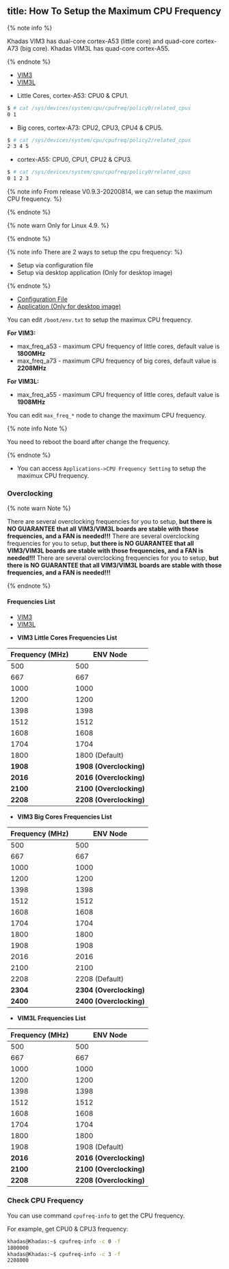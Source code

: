 title: How To Setup the Maximum CPU Frequency
---

{% note info %}

Khadas VIM3 has dual-core cortex-A53 (little core) and quad-core cortex-A73 (big core).
Khadas VIM3L has quad-core cortex-A55.

{% endnote %}

<ul class="nav nav-tabs" id="myTab" role="tablist">
  <li class="nav-item" role="presentation">
    <a class="nav-link active" id="vim3-tab" data-toggle="tab" href="#vim3" role="tab" aria-controls="vim3" aria-selected="true">VIM3</a>
  </li>
  <li class="nav-item" role="presentation">
    <a class="nav-link" id="vim3l-tab" data-toggle="tab" href="#vim3l" role="tab" aria-controls="vim3l" aria-selected="false">VIM3L</a>
  </li>
</ul>
<div class="tab-content" id="myTabContent">
<div class="tab-pane fade show active" id="vim3" role="tabpanel" aria-labelledby="vim3-tab">

* Little Cores, cortex-A53: CPU0 & CPU1.

```bash
$ # cat /sys/devices/system/cpu/cpufreq/policy0/related_cpus
0 1
```

* Big cores, cortex-A73: CPU2, CPU3, CPU4 & CPU5.

```bash
$ # cat /sys/devices/system/cpu/cpufreq/policy2/related_cpus
2 3 4 5
```
</div>
<div class="tab-pane fade show" id="vim3l" role="tabpanel" aria-labelledby="vim3l-tab">

* cortex-A55: CPU0, CPU1, CPU2 & CPU3.

```bash
$ # cat /sys/devices/system/cpu/cpufreq/policy0/related_cpus
0 1 2 3
```

</div>
</div>

{% note info From release V0.9.3-20200814, we can setup the maximum CPU frequency. %}

{% endnote %}

{% note warn Only for Linux 4.9. %}

{% endnote %}


{% note info There are 2 ways to setup the cpu frequency: %}

* Setup via configuration file
* Setup via desktop application (Only for desktop image)

{% endnote %}

<ul class="nav nav-tabs" id="myTab" role="tablist">
  <li class="nav-item" role="presentation">
    <a class="nav-link active" id="file-tab" data-toggle="tab" href="#file" role="tab" aria-controls="file" aria-selected="true">Configuration File</a>
  </li>
  <li class="nav-item" role="presentation">
    <a class="nav-link" id="app-tab" data-toggle="tab" href="#app" role="tab" aria-controls="app" aria-selected="false">Application (Only for desktop image)</a>
  </li>
</ul>
<div class="tab-content" id="myTabContent">
<div class="tab-pane fade show active" id="file" role="tabpanel" aria-labelledby="file-tab">

You can edit `/boot/env.txt` to setup the maximux CPU frequency.

**For VIM3:**

* max_freq_a53 - maximum CPU frequency of little cores, default value is **1800MHz**
* max_freq_a73 - maximum CPU frequency of big cores, default value is **2208MHz**

**For VIM3L:**

* max_freq_a55 - maximum CPU frequency of little cores, default value is **1908MHz**

You can edit `max_freq_*` node to change the maximum CPU frequency.

{% note info Note %}

You need to reboot the board after change the frequency.

{% endnote %}

</div>
<div class="tab-pane fade show" id="app" role="tabpanel" aria-labelledby="app-tab">

* You can access `Applications->CPU Frequency Setting` to setup the maximux CPU frequency.

</div>
</div>

### Overclocking

{% note warn Note %}

There are several overclocking frequencies for you to setup, **but there is NO GUARANTEE that all VIM3/VIM3L boards are stable with those frequencies, and a FAN is needed!!!**
There are several overclocking frequencies for you to setup, **but there is NO GUARANTEE that all VIM3/VIM3L boards are stable with those frequencies, and a FAN is needed!!!**
There are several overclocking frequencies for you to setup, **but there is NO GUARANTEE that all VIM3/VIM3L boards are stable with those frequencies, and a FAN is needed!!!**

{% endnote %}

#### Frequencies List

<ul class="nav nav-tabs" id="myTab" role="tablist">
  <li class="nav-item" role="presentation">
    <a class="nav-link active" id="vim3-2-tab" data-toggle="tab" href="#vim3-2" role="tab" aria-controls="vim3-2" aria-selected="true">VIM3</a>
  </li>
  <li class="nav-item" role="presentation">
    <a class="nav-link" id="vim3l-2-tab" data-toggle="tab" href="#vim3l-2" role="tab" aria-controls="vim3l-2" aria-selected="false">VIM3L</a>
  </li>
</ul>
<div class="tab-content" id="myTabContent">
<div class="tab-pane fade show active" id="vim3-2" role="tabpanel" aria-labelledby="vim3-2-tab">


* **VIM3 Little Cores Frequencies List**

|  Frequency (MHz)   | ENV Node  |
|  ----  | ----  |
| 500  | 500 |
| 667  | 667 |
| 1000  | 1000 |
| 1200  | 1200 |
| 1398  | 1398 |
| 1512  | 1512 |
| 1608  | 1608 |
| 1704  | 1704 |
| 1800  | 1800 (Default)|
| **1908**  | **1908 (Overclocking)**|
| **2016**  | **2016 (Overclocking)**|
| **2100**  | **2100 (Overclocking)**|
| **2208**  | **2208 (Overclocking)**|

* **VIM3 Big Cores Frequencies List**

|  Frequency (MHz)   | ENV Node  |
|  ----  | ----  |
| 500  | 500 |
| 667  | 667 |
| 1000  | 1000 |
| 1200  | 1200 |
| 1398  | 1398 |
| 1512  | 1512 |
| 1608  | 1608 |
| 1704  | 1704 |
| 1800  | 1800 |
| 1908  | 1908 |
| 2016  | 2016 |
| 2100  | 2100 |        
| 2208  | 2208 (Default)|
| **2304**  | **2304 (Overclocking)**|
| **2400**  | **2400 (Overclocking)**|

</div>
<div class="tab-pane fade show" id="vim3l-2" role="tabpanel" aria-labelledby="vim3l-2-tab">

* **VIM3L Frequencies List**

|  Frequency (MHz)   | ENV Node  |
|  ----  | ----  |
| 500  | 500 |
| 667  | 667 |
| 1000  | 1000 |
| 1200  | 1200 |
| 1398  | 1398 |
| 1512  | 1512 |
| 1608  | 1608 |
| 1704  | 1704 |
| 1800  | 1800 |
| 1908  | 1908 (Default)|
| **2016**  | **2016 (Overclocking)**|
| **2100**  | **2100 (Overclocking)**|
| **2208**  | **2208 (Overclocking)**|

</div>
</div>

### Check CPU Frequency

You can use command `cpufreq-info` to get the CPU frequency.

For example, get CPU0 & CPU3 frequency:

```sh
khadas@Khadas:~$ cpufreq-info -c 0 -f
1800000
khadas@Khadas:~$ cpufreq-info -c 3 -f
2208000
```
